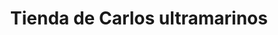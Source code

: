 ---
title: "Tienda de Carlos ultramarinos"
url: /san-fernando/tienda-de-carlos-ultramarinos/
shop: supermercado
---
